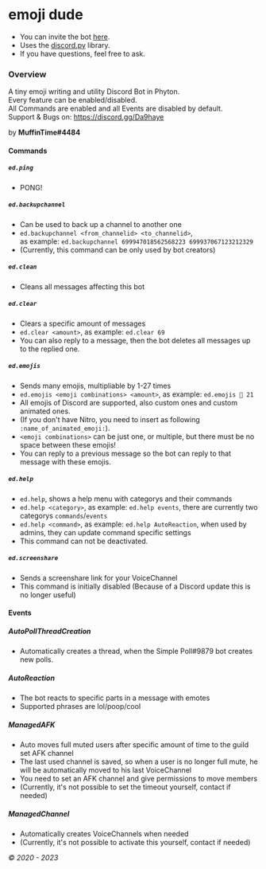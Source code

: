 # emoji dude

- You can invite the bot [here](https://discord.com/api/oauth2/authorize?client_id=580065523098976256&permissions=2112&scope=bot).
- Uses the [discord.py](https://github.com/Rapptz/discord.py) library.
- If you have questions, feel free to ask.

### Overview

A tiny emoji writing and utility Discord Bot in Phyton. \
Every feature can be enabled/disabled. \
All Commands are enabled and all Events are disabled by default. \
Support & Bugs on: <https://discord.gg/Da9haye>

by **MuffinTime#4484**

#### Commands

##### `ed.ping`
* PONG!

##### `ed.backupchannel`
* Can be used to back up a channel to another one
* `ed.backupchannel <from_channelid> <to_channelid>`, <br> as example: `ed.backupchannel 699947018562568223 699937067123212329`
* (Currently, this command can be only used by bot creators)

##### `ed.clean`
* Cleans all messages affecting this bot

##### `ed.clear`
* Clears a specific amount of messages
* `ed.clear <amount>`, as example: `ed.clear 69`
* You can also reply to a message, then the bot deletes all messages up to the replied one.

##### `ed.emojis`
* Sends many emojis, multipliable by 1-27 times
* `ed.emojis <emoji combinations> <amount>`, as example: `ed.emojis 👾 21`
* All emojis of Discord are supported, also custom ones and custom animated ones.
* (If you don't have Nitro, you need to insert as following `:name_of_animated_emoji:`).
* `<emoji combinations>` can be just one, or multiple, but there must be no space between these emojis!
* You can reply to a previous message so the bot can reply to that message with these emojis.

##### `ed.help`
* `ed.help`, shows a help menu with categorys and their commands
* `ed.help <category>`, as example: `ed.help events`, there are currently two categorys `commands`/`events`
* `ed.help <command>`, as example: `ed.help AutoReaction`, when used by admins, they can update command specific settings
* This command can not be deactivated.

##### `ed.screenshare`
* Sends a screenshare link for your VoiceChannel
* This command is initially disabled (Because of a Discord update this is no longer useful)

#### Events

##### AutoPollThreadCreation
* Automatically creates a thread, when the Simple Poll#9879 bot creates new polls.

##### AutoReaction
* The bot reacts to specific parts in a message with emotes
* Supported phrases are lol/poop/cool

##### ManagedAFK
* Auto moves full muted users after specific amount of time to the guild set AFK channel
* The last used channel is saved, so when a user is no longer full mute, he will be automatically moved to his last VoiceChannel
* You need to set an AFK channel and give permissions to move members
* (Currently, it's not possible to set the timeout yourself, contact if needed)

##### ManagedChannel
* Automatically creates VoiceChannels when needed
* (Currently, it's not possible to activate this yourself, contact if needed)

*© 2020 - 2023*